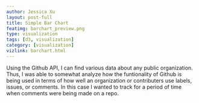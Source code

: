 ```yaml
---
author: Jessica Xu
layout: post-full
title: Simple Bar Chart
featimg: barchart_preview.png
type: visualization
tags: [d3, visualization] 
category: [visualization]
vizlink: barchart.html
---
```


Using the Github API, I can find various data about any public organization. Thus, I was able to somewhat analyze how the funtionality of Github is being used in terms of how well an organization or contributers use labels, issues, or comments. In this case I wanted to track for a period of time when comments were being made on a repo.